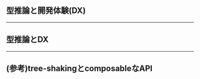 <!-- sectionTitle: 型推論と開発体験(DX) -->

## 型推論と開発体験(DX)

--- 

## 型推論とDX

---

## (参考)tree-shakingとcomposableなAPI